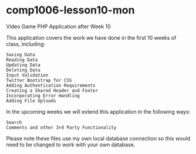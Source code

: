 # comp1006-lesson10-mon
Video Game PHP Application after Week 10

This application covers the work we have done in the first 10 weeks of class, including:

    Saving Data
    Reading Data
    Updating Data
    Deleting Data
    Input Validation
    Twitter Bootstrap for CSS
    Adding Authentication Requirements
    Creating a Shared Header and Footer
    Incorporating Error Handling
    Adding File Uploads

In the upcoming weeks we will extend this application in the following ways:

    Search
    Comments and other 3rd Party Functionality

Please note these files use my own local database connection so this would need to be changed to work with your own database.

